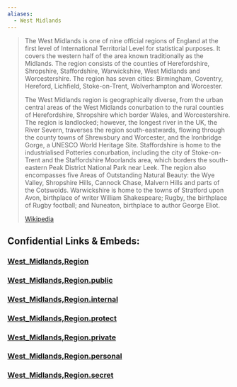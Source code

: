 ```yaml
---
aliases:
  - West Midlands
---
```


> The West Midlands is one of nine official regions of England at the first level of International Territorial Level for statistical purposes. It covers the western half of the area known traditionally as the Midlands. The region consists of the counties of Herefordshire, Shropshire, Staffordshire, Warwickshire, West Midlands and Worcestershire. The region has seven cities: Birmingham, Coventry, Hereford, Lichfield, Stoke-on-Trent, Wolverhampton and Worcester.
>
> The West Midlands region is geographically diverse, from the urban central areas of the West Midlands conurbation to the rural counties of Herefordshire, Shropshire which border Wales, and Worcestershire. The region is landlocked; however, the longest river in the UK, the River Severn, traverses the region south-eastwards, flowing through the county towns of Shrewsbury and Worcester, and the Ironbridge Gorge, a UNESCO World Heritage Site. Staffordshire is home to the industrialised Potteries conurbation, including the city of Stoke-on-Trent and the Staffordshire Moorlands area, which borders the south-eastern Peak District National Park near Leek. The region also encompasses five Areas of Outstanding Natural Beauty: the Wye Valley, Shropshire Hills, Cannock Chase, Malvern Hills and parts of the Cotswolds. Warwickshire is home to the towns of Stratford upon Avon, birthplace of writer William Shakespeare; Rugby, the birthplace of Rugby football; and Nuneaton, birthplace to author George Eliot.
>
> [Wikipedia](https://en.wikipedia.org/wiki/West%20Midlands%20(region))


## Confidential Links & Embeds: 

### [West_Midlands,Region](/_Standards/Earth/Continent/Europe/Europe~North/UK/England/Regions~England/West_Midlands,Region.md) 

### [West_Midlands,Region.public](/_public/Earth/Continent/Europe/Europe~North/UK/England/Regions~England/West_Midlands,Region.public.md) 

### [West_Midlands,Region.internal](/_internal/Earth/Continent/Europe/Europe~North/UK/England/Regions~England/West_Midlands,Region.internal.md) 

### [West_Midlands,Region.protect](/_protect/Earth/Continent/Europe/Europe~North/UK/England/Regions~England/West_Midlands,Region.protect.md) 

### [West_Midlands,Region.private](/_private/Earth/Continent/Europe/Europe~North/UK/England/Regions~England/West_Midlands,Region.private.md) 

### [West_Midlands,Region.personal](/_personal/Earth/Continent/Europe/Europe~North/UK/England/Regions~England/West_Midlands,Region.personal.md) 

### [West_Midlands,Region.secret](/_secret/Earth/Continent/Europe/Europe~North/UK/England/Regions~England/West_Midlands,Region.secret.md)

